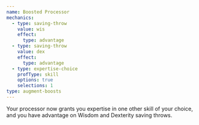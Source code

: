 ```yaml
---
name: Boosted Processor
mechanics:
  - type: saving-throw
    value: wis
    effect:
      type: advantage
  - type: saving-throw
    value: dex
    effect:
      type: advantage
  - type: expertise-choice
    profType: skill
    options: true
    selections: 1
type: augment-boosts
---
```

Your processor now grants you expertise in one other skill of your choice, and you have advantage on Wisdom and Dexterity saving throws.
